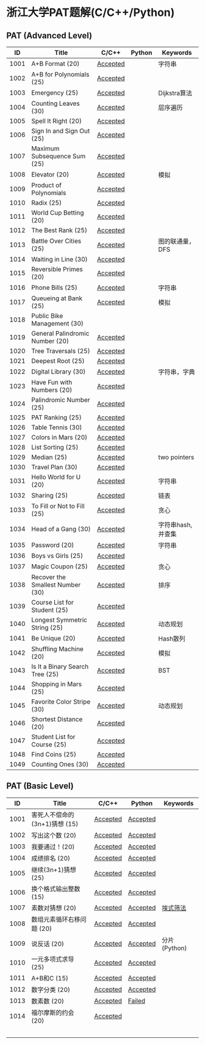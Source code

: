 # 浙江大学PAT题解(C/C++/Python)



## PAT (Advanced Level)

| ID   | Title           | C/C++                                                        | Python | Keywords |
| ---- | --------------- | ------------------------------------------------------------ | ------ | -------- |
| 1001 | A+B Format (20) | [Accepted](https://github.com/ultraji/PAT/blob/master/PAT(Advanced%20Level)/CPP/A1001.cpp) |      | 字符串   |
| 1002 | A+B for Polynomials (25) | [Accepted](https://github.com/ultraji/PAT/blob/master/PAT(Advanced%20Level)/CPP/A1002.cpp) |        |  |
| 1003 | Emergency (25) | [Accepted](https://github.com/ultraji/PAT/blob/master/PAT(Advanced%20Level)/CPP/A1003.cpp) | | Dijkstra算法 |
| 1004 | Counting Leaves (30) | [Accepted](https://github.com/ultraji/PAT/blob/master/PAT(Advanced%20Level)/CPP/A1004.cpp) | | 层序遍历 |
| 1005 | Spell It Right (20) | [Accepted](https://github.com/ultraji/PAT/blob/master/PAT(Advanced%20Level)/CPP/A1005.cpp) | | |
| 1006 | Sign In and Sign Out (25) | [Accepted](https://github.com/ultraji/PAT/blob/master/PAT(Advanced%20Level)/CPP/A1006.cpp) | | |
| 1007 | Maximum Subsequence Sum (25) | [Accepted](https://github.com/ultraji/PAT/blob/master/PAT(Advanced%20Level)/CPP/A1007.cpp) | | |
| 1008 | Elevator (20) | [Accepted](https://github.com/ultraji/PAT/blob/master/PAT(Advanced%20Level)/CPP/A1008.cpp) | | 模拟 |
| 1009 | Product of Polynomials | [Accepted](https://github.com/ultraji/PAT/blob/master/PAT(Advanced%20Level)/CPP/A1009.cpp) | | |
| 1010 | Radix (25) | [Accepted](https://github.com/ultraji/PAT/blob/master/PAT(Advanced%20Level)/CPP/A1010.cpp) | | |
| 1011 | World Cup Betting (20) | [Accepted](https://github.com/ultraji/PAT/blob/master/PAT(Advanced%20Level)/CPP/A1011.cpp) | | |
| 1012 | The Best Rank (25) | [Accepted](https://github.com/ultraji/PAT/blob/master/PAT(Advanced%20Level)/CPP/A1012.cpp) | | |
| 1013 | Battle Over Cities (25) | [Accepted](https://github.com/ultraji/PAT/blob/master/PAT(Advanced%20Level)/CPP/A1013.cpp) | | 图的联通量，DFS |
| 1014 | Waiting in Line (30) | [Accepted](https://github.com/ultraji/PAT/blob/master/PAT(Advanced%20Level)/CPP/A1014.cpp) | | |
| 1015 | Reversible Primes (20) | [Accepted](https://github.com/ultraji/PAT/blob/master/PAT(Advanced%20Level)/CPP/A1015.cpp) | | |
| 1016 | Phone Bills (25) | [Accepted](https://github.com/ultraji/PAT/blob/master/PAT(Advanced%20Level)/CPP/A1016.cpp) | | 字符串 |
| 1017 | Queueing at Bank (25) | [Accepted](https://github.com/ultraji/PAT/blob/master/PAT(Advanced%20Level)/CPP/A1017.cpp) | | 模拟 |
| 1018 | Public Bike Management (30) |  | | |
| 1019 | General Palindromic Number (20) | [Accepted](https://github.com/ultraji/PAT/blob/master/PAT(Advanced%20Level)/CPP/A1019.cpp) | | |
| 1020 | Tree Traversals (25) | [Accepted](https://github.com/ultraji/PAT/blob/master/PAT(Advanced%20Level)/CPP/A1020.cpp) | | |
| 1021 | Deepest Root (25) | [Accepted](https://github.com/ultraji/PAT/blob/master/PAT(Advanced%20Level)/CPP/A1021.cpp) | | |
| 1022 | Digital Library (30) | [Accepted](https://github.com/ultraji/PAT/blob/master/PAT(Advanced%20Level)/CPP/A1022.cpp) | | 字符串，字典 |
| 1023 | Have Fun with Numbers (20) | [Accepted](https://github.com/ultraji/PAT/blob/master/PAT(Advanced%20Level)/CPP/A1023.cpp) | | |
| 1024 | Palindromic Number (25) | [Accepted](https://github.com/ultraji/PAT/blob/master/PAT(Advanced%20Level)/CPP/A1024.cpp) | | |
| 1025 | PAT Ranking (25) | [Accepted](https://github.com/ultraji/PAT/blob/master/PAT(Advanced%20Level)/CPP/A1025.cpp) | | |
| 1026 | Table Tennis (30) | [Accepted](https://github.com/ultraji/PAT/blob/master/PAT(Advanced%20Level)/CPP/A1026.cpp) | | |
| 1027 | Colors in Mars (20) | [Accepted](https://github.com/ultraji/PAT/blob/master/PAT(Advanced%20Level)/CPP/A1027.cpp) | | |
| 1028 | List Sorting (25) | [Accepted](https://github.com/ultraji/PAT/blob/master/PAT(Advanced%20Level)/CPP/A1028.cpp) | | |
| 1029 | Median (25) | [Accepted](https://github.com/ultraji/PAT/blob/master/PAT(Advanced%20Level)/CPP/A1029.cpp) | | two pointers |
| 1030 | Travel Plan (30) | [Accepted](https://github.com/ultraji/PAT/blob/master/PAT(Advanced%20Level)/CPP/A1030.cpp) | | |
| 1031 | Hello World for U (20) | [Accepted](https://github.com/ultraji/PAT/blob/master/PAT(Advanced%20Level)/CPP/A1031.cpp) | | 字符串 |
| 1032 | Sharing (25) | [Accepted](https://github.com/ultraji/PAT/blob/master/PAT(Advanced%20Level)/CPP/A1032.cpp) | | 链表 |
| 1033 | To Fill or Not to Fill (25) | [Accepted](https://github.com/ultraji/PAT/blob/master/PAT(Advanced%20Level)/CPP/A1033.cpp) | | 贪心 |
| 1034 | Head of a Gang (30) | [Accepted](https://github.com/ultraji/PAT/blob/master/PAT(Advanced%20Level)/CPP/A1034.cpp) | | 字符串hash,并查集 |
| 1035 | Password (20) | [Accepted](https://github.com/ultraji/PAT/blob/master/PAT(Advanced%20Level)/CPP/A1035.cpp) | | 字符串 |
| 1036 | Boys vs Girls (25) | [Accepted](https://github.com/ultraji/PAT/blob/master/PAT(Advanced%20Level)/CPP/A1036.cpp) | | |
| 1037 | Magic Coupon (25) | [Accepted](https://github.com/ultraji/PAT/blob/master/PAT(Advanced%20Level)/CPP/A1037.cpp) | | 贪心 |
| 1038 | Recover the Smallest Number (30) | [Accepted](https://github.com/ultraji/PAT/blob/master/PAT(Advanced%20Level)/CPP/A1038.cpp) | | 排序 |
| 1039 | Course List for Student (25) | [Accepted](https://github.com/ultraji/PAT/blob/master/PAT(Advanced%20Level)/CPP/A1039.cpp) | | |
| 1040 | Longest Symmetric String (25) | [Accepted](https://github.com/ultraji/PAT/blob/master/PAT(Advanced%20Level)/CPP/A1040.cpp) | | 动态规划 |
| 1041 | Be Unique (20) | [Accepted](https://github.com/ultraji/PAT/blob/master/PAT(Advanced%20Level)/CPP/A1041.cpp) | | Hash散列 |
| 1042 | Shuffling Machine (20) | [Accepted](https://github.com/ultraji/PAT/blob/master/PAT(Advanced%20Level)/CPP/A1042.cpp) | | 模拟 |
| 1043 | Is It a Binary Search Tree (25) | [Accepted](https://github.com/ultraji/PAT/blob/master/PAT(Advanced%20Level)/CPP/A1043.cpp) | | BST |
| 1044 | Shopping in Mars (25) | [Accepted](https://github.com/ultraji/PAT/blob/master/PAT(Advanced%20Level)/CPP/A1044.cpp) | | |
| 1045 | Favorite Color Stripe (30) | [Accepted](https://github.com/ultraji/PAT/blob/master/PAT(Advanced%20Level)/CPP/A1045.cpp) | | 动态规划 |
| 1046 | Shortest Distance (20) | [Accepted](https://github.com/ultraji/PAT/blob/master/PAT(Advanced%20Level)/CPP/A1046.cpp) | | |
| 1047 | Student List for Course (25) | [Accepted](https://github.com/ultraji/PAT/blob/master/PAT(Advanced%20Level)/CPP/A1047.cpp) | | |
| 1048 | Find Coins (25) | [Accepted](https://github.com/ultraji/PAT/blob/master/PAT(Advanced%20Level)/CPP/A1048.cpp) | | |
| 1049 | Counting Ones (30) | [Accepted](https://github.com/ultraji/PAT/blob/master/PAT(Advanced%20Level)/CPP/A1049.cpp) | | |



## PAT (Basic Level)

| ID   | Title                         | C/C++                                                        | Python                                                       | Keywords                                                     |
| ---- | ----------------------------- | ------------------------------------------------------------ | ------------------------------------------------------------ | ------------------------------------------------------------ |
| 1001 | 害死人不偿命的(3n+1)猜想 (15) | [Accepted](https://github.com/ultraji/PAT/blob/master/PAT(Basic%20Level)/CPP/B1001.cpp) | [Accepted](https://github.com/ultraji/PAT/blob/master/PAT(Basic%20Level)/Python/B1001.py) |                                                              |
| 1002 | 写出这个数 (20)               | [Accepted](https://github.com/ultraji/PAT/blob/master/PAT(Basic%20Level)/CPP/B1002.cpp) | [Accepted](https://github.com/ultraji/PAT/blob/master/PAT(Basic%20Level)/Python/B1002.py) |                                                              |
| 1003 | 我要通过！(20)                | [Accepted](https://github.com/ultraji/PAT/blob/master/PAT(Basic%20Level)/CPP/B1003.cpp) | [Accepted](https://github.com/ultraji/PAT/blob/master/PAT(Basic%20Level)/Python/B1003.py) |                                                              |
| 1004 | 成绩排名 (20)                 | [Accepted](https://github.com/ultraji/PAT/blob/master/PAT(Basic%20Level)/CPP/B1004.cpp) | [Accepted](https://github.com/ultraji/PAT/blob/master/PAT(Basic%20Level)/Python/B1004.py) |                                                              |
| 1005 | 继续(3n+1)猜想 (25)           | [Accepted](https://github.com/ultraji/PAT/blob/master/PAT(Basic%20Level)/CPP/B1005.cpp) | [Accepted](https://github.com/ultraji/PAT/blob/master/PAT(Basic%20Level)/Python/B1005.py) |                                                              |
| 1006 | 换个格式输出整数 (15)         | [Accepted](https://github.com/ultraji/PAT/blob/master/PAT(Basic%20Level)/CPP/B1006.cpp) | [Accepted](https://github.com/ultraji/PAT/blob/master/PAT(Basic%20Level)/Python/B1006.py) |                                                              |
| 1007 | 素数对猜想 (20)               | [Accepted](https://github.com/ultraji/PAT/blob/master/PAT(Basic%20Level)/CPP/B1007.cpp) | [Accepted](https://github.com/ultraji/PAT/blob/master/PAT(Basic%20Level)/Python/B1007.py) | [埃式筛法](https://github.com/ultraji/PAT/tree/master/ReadMe/sieve_of_Eratosthenes.md) |
| 1008 | 数组元素循环右移问题 (20)     | [Accepted](https://github.com/ultraji/PAT/blob/master/PAT(Basic%20Level)/CPP/B1008.cpp) | [Accepted](https://github.com/ultraji/PAT/blob/master/PAT(Basic%20Level)/Python/B1008.py) |                                                              |
| 1009 | 说反话 (20)                   | [Accepted](https://github.com/ultraji/PAT/blob/master/PAT(Basic%20Level)/CPP/B1009.cpp) | [Accepted](https://github.com/ultraji/PAT/blob/master/PAT(Basic%20Level)/Python/B1009.py) | 分片(Python)                                                 |
| 1010 | 一元多项式求导 (25)           | [Accepted](https://github.com/ultraji/PAT/blob/master/PAT(Basic%20Level)/CPP/B1010.cpp) | [Accepted](https://github.com/ultraji/PAT/blob/master/PAT(Basic%20Level)/Python/B1010.py) |                                                              |
| 1011 | A+B和C (15)                   | [Accepted](https://github.com/ultraji/PAT/blob/master/PAT(Basic%20Level)/CPP/B1011.cpp) | [Accepted](https://github.com/ultraji/PAT/blob/master/PAT(Basic%20Level)/Python/B1011.py) |                                                              |
| 1012 | 数字分类 (20)                 | [Accepted](https://github.com/ultraji/PAT/blob/master/PAT(Basic%20Level)/CPP/B1012.cpp) | [Accepted](https://github.com/ultraji/PAT/blob/master/PAT(Basic%20Level)/Python/B1012.py) |                                                              |
| 1013 | 数素数 (20)                   | [Accepted](https://github.com/ultraji/PAT/blob/master/PAT(Basic%20Level)/CPP/B1013.cpp) | [Failed](https://github.com/ultraji/PAT/blob/master/PAT(Basic%20Level)/Python/B1013.py) |                                                              |
| 1014 | 福尔摩斯的约会 (20)           | [Accepted](https://github.com/ultraji/PAT/blob/master/PAT(Basic%20Level)/CPP/B1014.cpp) |                                                              |                                                              |
|      |                               |                                                              |                                                              |                                                              |
|      |                               |                                                              |                                                              |                                                              |
|      |                               |                                                              |                                                              |                                                              |
|      |                               |                                                              |                                                              |                                                              |
|      |                               |                                                              |                                                              |                                                              |

